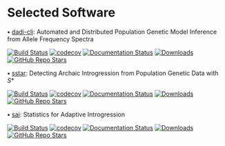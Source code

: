 # Selected Software

<strong>•</strong> [dadi-cli](https://github.com/xin-huang/dadi-cli): Automated and Distributed Population Genetic Model Inference from Allele Frequency Spectra 

[![Build Status](https://img.shields.io/github/actions/workflow/status/xin-huang/dadi-cli/build.yml?branch=master&style=flat-square)](https://github.com/xin-huang/dadi-cli/actions)
[![codecov](https://img.shields.io/codecov/c/github/xin-huang/dadi-cli?token=GI66f4R3RF&style=flat-square)](https://codecov.io/gh/xin-huang/dadi-cli)
[![Documentation Status](https://img.shields.io/readthedocs/dadi-cli?style=flat-square)](https://dadi-cli.readthedocs.io/en/latest/?badge=latest)
[![Downloads](https://anaconda.org/conda-forge/dadi-cli/badges/downloads.svg)](https://anaconda.org/conda-forge/dadi-cli)
[![GitHub Repo Stars](https://img.shields.io/github/stars/xin-huang/dadi-cli)](https://github.com/xin-huang/dadi-cli)

<strong>•</strong> [sstar](https://github.com/xin-huang/sstar): Detecting Archaic Introgression from Population Genetic Data with *S**

[![Build Status](https://img.shields.io/github/actions/workflow/status/xin-huang/sstar/build.yml?branch=main&style=flat-square)](https://github.com/xin-huang/sstar/actions)
[![codecov](https://img.shields.io/codecov/c/github/xin-huang/sstar?style=flat-square)](https://app.codecov.io/gh/xin-huang/sstar)
[![Documentation Status](https://img.shields.io/github/actions/workflow/status/xin-huang/sstar/pages/pages-build-deployment?style=flat-square&label=docs)](https://xin-huang.github.io/sstar)
[![Downloads](https://img.shields.io/pypi/dm/sstar?style=flat-square)](https://pypi.org/project/sstar/)
[![GitHub Repo Stars](https://img.shields.io/github/stars/xin-huang/sstar)](https://github.com/xin-huang/sstar)

<strong>•</strong> [sai](https://github.com/xin-huang/sai): Statistics for Adaptive Introgression

[![Build Status](https://img.shields.io/github/actions/workflow/status/xin-huang/sai/build.yaml?branch=main&style=flat-square)](https://github.com/xin-huang/sai/actions)
[![codecov](https://img.shields.io/codecov/c/github/xin-huang/sai?style=flat-square)](https://app.codecov.io/gh/xin-huang/sai)
[![Documentation Status](https://img.shields.io/github/actions/workflow/status/xin-huang/sai/pages/pages-build-deployment?style=flat-square&label=docs)](https://xin-huang.github.io/sai)
[![Downloads](https://img.shields.io/pypi/dm/sai?style=flat-square)](https://pypi.org/project/sai/)
[![GitHub Repo Stars](https://img.shields.io/github/stars/xin-huang/sai)](https://github.com/xin-huang/sai)
